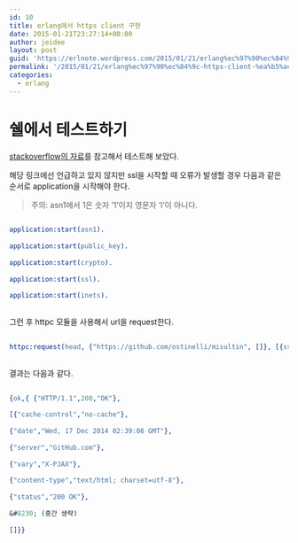 ```yaml
---
id: 10
title: erlang에서 https client 구현
date: 2015-01-21T23:27:14+00:00
author: jeidee
layout: post
guid: 'https://erlnote.wordpress.com/2015/01/21/erlang%ec%97%90%ec%84%9c-https-client-%ea%b5%ac%ed%98%84/'
permalink: '/2015/01/21/erlang%ec%97%90%ec%84%9c-https-client-%ea%b5%ac%ed%98%84/'
categories:
  - erlang
---
```

# 쉘에서 테스트하기

[stackoverflow의 자료](http://stackoverflow.com/questions/2886521/how-do-i-do-an-https-request-with-erlang)를 참고해서 테스트해 보았다.

해당 링크에선 언급하고 있지 않지만 ssl을 시작할 때 오류가 발생할 경우 다음과 같은 순서로 application을 시작해야 한다.

> 주의: asn1에서 1은 숫자 &#8216;1&#8217;이지 영문자 &#8216;l&#8217;이 아니다. 

```erlang
      
application:start(asn1).
      
application:start(public_key).
      
application:start(crypto).
      
application:start(ssl).
      
application:start(inets).
  
```

그런 후 httpc 모듈을 사용해서 url을 request한다.

```erlang
      
httpc:request(head, {"https://github.com/ostinelli/misultin", []}, [{ssl, [{verify, 0}]}], []).
  
```

결과는 다음과 같다.

```erlang
      
{ok,{ {"HTTP/1.1",200,"OK"},
       
[{"cache-control","no-cache"},
        
{"date","Wed, 17 Dec 2014 02:39:06 GMT"},
        
{"server","GitHub.com"},
        
{"vary","X-PJAX"},
        
{"content-type","text/html; charset=utf-8"},
        
{"status","200 OK"},
          
&#8230; (중간 생략)
       
[]}}
  
```